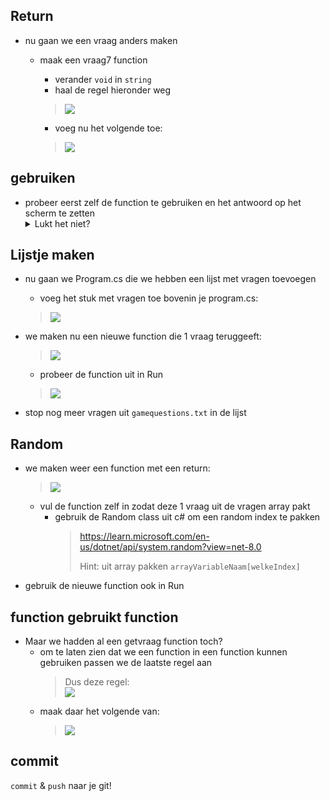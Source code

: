 ## Return

- nu gaan we een vraag anders maken
    - maak een vraag7 function
        - verander `void` in `string`
        - haal de regel hieronder weg
        >![](img/weg.PNG)

        - voeg nu het volgende toe:
        >![](img/returnant.PNG)

## gebruiken

- probeer eerst zelf de function te gebruiken en het antwoord op het scherm te zetten
    <details> 
    <summary>Lukt het niet? </summary>
    <img src="./img/vraag7.PNG">
    </details>
        
## Lijstje maken

- nu gaan we Program.cs die we hebben een lijst met vragen toevoegen
    - voeg het stuk met vragen toe bovenin je program.cs:
    >![](img/vragen.PNG)

- we maken nu een nieuwe function die 1 vraag teruggeeft:
    >![](img/getvraag.PNG)

    - probeer de function uit in Run
    >![](img/getvraagrun.PNG)

- stop nog meer vragen uit `gamequestions.txt` in de lijst


## Random

- we maken weer een function met een return:
    >![](img/getrandom.PNG)
    - vul de function zelf in zodat deze 1 vraag uit de vragen array pakt
        - gebruik de Random class uit c# om een random index te pakken
            > https://learn.microsoft.com/en-us/dotnet/api/system.random?view=net-8.0    
            >
            > Hint: uit array pakken `arrayVariableNaam[welkeIndex]`
    
- gebruik de nieuwe function ook in Run

## function gebruikt function

- Maar we hadden al een getvraag function toch?
    - om te laten zien dat we een function in een function kunnen gebruiken passen we de laatste regel aan
        >Dus deze regel:  
        > ![](img/verander.PNG)
    - maak daar het volgende van:
        > ![](img/getvraagrandom.PNG)
        
    

## commit

`commit` & `push` naar je git!